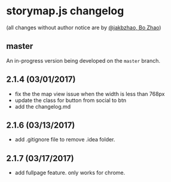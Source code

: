 # storymap.js changelog


(all changes without author notice are by [@jakbzhao, Bo Zhao](https://github.com/jakobzhao))

## master

An in-progress version being developed on the `master` branch.

## 2.1.4 (03/01/2017)

* fix the the map view issue when the width is less than 768px
* update the class for button from social to btn
* add the changelog.md

## 2.1.6 (03/13/2017)

* add .gitignore file to remove .idea folder.

## 2.1.7 (03/17/2017)

* add fullpage feature. only works for chrome.
